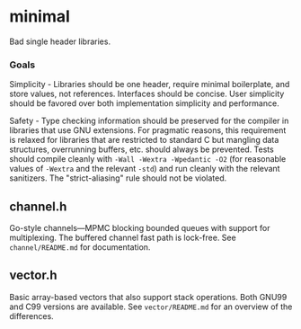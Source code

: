 # minimal
Bad single header libraries.

### Goals
Simplicity - Libraries should be one header, require minimal boilerplate, and
store values, not references. Interfaces should be concise. User simplicity
should be favored over both implementation simplicity and performance.

Safety - Type checking information should be preserved for the compiler in
libraries that use GNU extensions. For pragmatic reasons, this requirement is
relaxed for libraries that are restricted to standard C but mangling data
structures, overrunning buffers, etc. should always be prevented. Tests should
compile cleanly with `-Wall -Wextra -Wpedantic -O2` (for reasonable values of
`-Wextra` and the relevant `-std`) and run cleanly with the relevant
sanitizers. The "strict-aliasing" rule should not be violated.

## channel.h
Go-style channels—MPMC blocking bounded queues with support for multiplexing.
The buffered channel fast path is lock-free. See `channel/README.md` for
documentation.

## vector.h
Basic array-based vectors that also support stack operations. Both GNU99 and
C99 versions are available. See `vector/README.md` for an overview of the
differences.
